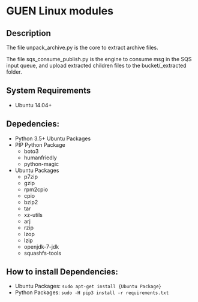 # GUEN Linux modules

## Description
The file unpack_archive.py is the core to extract archive files.

The file sqs_consume_publish.py is the engine to consume msg in the SQS input
queue, and upload extracted children files to the bucket/\_extracted folder.

## System Requirements
  + Ubuntu 14.04+

## Depedencies:
  * Python 3.5+  Ubuntu Packages
  * PIP Python Package
      * boto3
      * humanfriedly
      * python-magic
  * Ubuntu Packages
      * p7zip
      * gzip
      * rpm2cpio
      * cpio
      * bzip2
      * tar
      * xz-utils
      * arj
      * rzip
      * lzop
      * lzip
      * openjdk-7-jdk
      * squashfs-tools


## How to install Dependencies:
  + Ubuntu Packages: `sudo apt-get install {Ubuntu Package}`
  + Python Packages: `sudo -H pip3 install -r requirements.txt`
